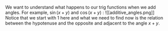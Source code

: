 We want to understand what happens to our trig functions when we add angles.
For example, $\sin(x+y)$ and $\cos(x+y)$ :
![[additive_angles.png]]
Notice that we start with $1$ here and what we need to find now is the relation between the hypotenuse and the opposite and adjacent to the angle $x+y$.

